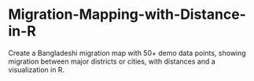 # Migration-Mapping-with-Distance-in-R
Create a Bangladeshi migration map with 50+ demo data points, showing migration between major districts or cities, with distances and a visualization in R.
